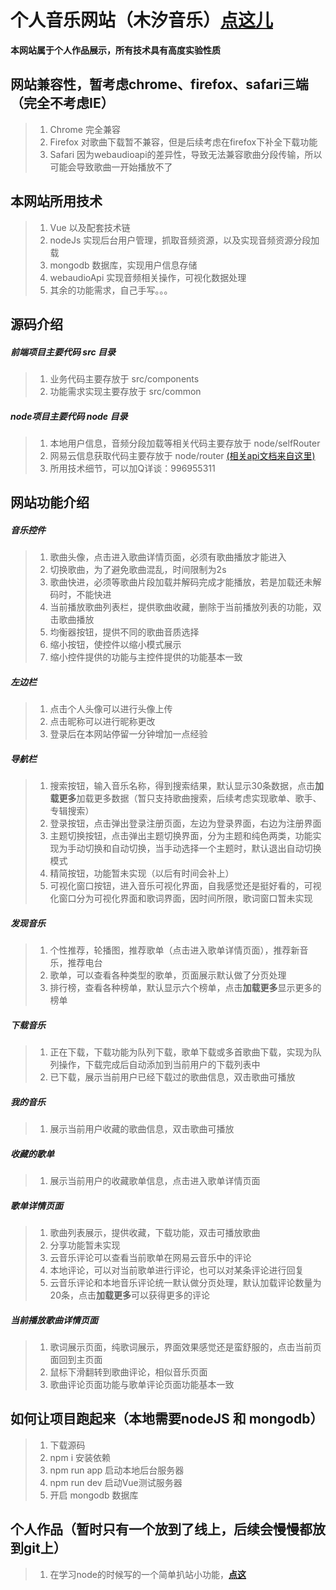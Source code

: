 # 个人音乐网站（木汐音乐）[点这儿](http://39.108.72.180:8081)
**本网站属于个人作品展示，所有技术具有高度实验性质**

## 网站兼容性，暂考虑chrome、firefox、safari三端（完全不考虑IE）
> 1. Chrome 完全兼容
> 2. Firefox 对歌曲下载暂不兼容，但是后续考虑在firefox下补全下载功能
> 3. Safari 因为webaudioapi的差异性，导致无法兼容歌曲分段传输，所以可能会导致歌曲一开始播放不了



## 本网站所用技术
> 1. Vue 以及配套技术链
> 2. nodeJs 实现后台用户管理，抓取音频资源，以及实现音频资源分段加载
> 3. mongodb 数据库，实现用户信息存储
> 4. webaudioApi 实现音频相关操作，可视化数据处理
> 5. 其余的功能需求，自己手写。。。



## 源码介绍
##### 前端项目主要代码 src 目录
> 1. 业务代码主要存放于 src/components
> 2. 功能需求实现主要存放于 src/common
##### node项目主要代码 node 目录
> 1. 本地用户信息，音频分段加载等相关代码主要存放于 node/selfRouter
> 2. 网易云信息获取代码主要存放于 node/router [(相关api文档来自这里)](https://binaryify.github.io/NeteaseCloudMusicApi)
> 3. 所用技术细节，可以加Q详谈：996955311



## 网站功能介绍
##### 音乐控件
> 1. 歌曲头像，点击进入歌曲详情页面，必须有歌曲播放才能进入
> 2. 切换歌曲，为了避免歌曲混乱，时间限制为2s
> 3. 歌曲快进，必须等歌曲片段加载并解码完成才能播放，若是加载还未解码时，不能快进
> 4. 当前播放歌曲列表栏，提供歌曲收藏，删除于当前播放列表的功能，双击歌曲播放
> 5. 均衡器按钮，提供不同的歌曲音质选择
> 6. 缩小按钮，使控件以缩小模式展示
> 7. 缩小控件提供的功能与主控件提供的功能基本一致

##### 左边栏
> 1. 点击个人头像可以进行头像上传
> 2. 点击昵称可以进行昵称更改
> 3. 登录后在本网站停留一分钟增加一点经验

##### 导航栏
> 1. 搜索按钮，输入音乐名称，得到搜索结果，默认显示30条数据，点击**加载更多**加载更多数据（暂只支持歌曲搜索，后续考虑实现歌单、歌手、专辑搜索）
> 2. 登录按钮，点击弹出登录注册页面，左边为登录界面，右边为注册界面
> 3. 主题切换按钮，点击弹出主题切换界面，分为主题和纯色两类，功能实现为手动切换和自动切换，当手动选择一个主题时，默认退出自动切换模式
> 4. 精简按钮，功能暂未实现（以后有时间会补上）
> 5. 可视化窗口按钮，进入音乐可视化界面，自我感觉还是挺好看的，可视化窗口分为可视化界面和歌词界面，因时间所限，歌词窗口暂未实现

##### 发现音乐
> 1. 个性推荐，轮播图，推荐歌单（点击进入歌单详情页面），推荐新音乐，推荐电台
> 2. 歌单，可以查看各种类型的歌单，页面展示默认做了分页处理
> 3. 排行榜，查看各种榜单，默认显示六个榜单，点击**加载更多**显示更多的榜单

##### 下载音乐
> 1. 正在下载，下载功能为队列下载，歌单下载或多首歌曲下载，实现为队列操作，下载完成后自动添加到当前用户的下载列表中
> 2. 已下载，展示当前用户已经下载过的歌曲信息，双击歌曲可播放

##### 我的音乐
> 1. 展示当前用户收藏的歌曲信息，双击歌曲可播放

##### 收藏的歌单
> 1. 展示当前用户的收藏歌单信息，点击进入歌单详情页面

##### 歌单详情页面
> 1. 歌曲列表展示，提供收藏，下载功能，双击可播放歌曲
> 2. 分享功能暂未实现
> 3. 云音乐评论可以查看当前歌单在网易云音乐中的评论
> 4. 本地评论，可以对当前歌单进行评论，也可以对某条评论进行回复
> 5. 云音乐评论和本地音乐评论统一默认做分页处理，默认加载评论数量为20条，点击**加载更多**可以获得更多的评论

##### 当前播放歌曲详情页面
> 1. 歌词展示页面，纯歌词展示，界面效果感觉还是蛮舒服的，点击当前页面回到主页面
> 2. 鼠标下滑翻转到歌曲评论，相似音乐页面
> 3. 歌曲评论页面功能与歌单评论页面功能基本一致



## 如何让项目跑起来（本地需要nodeJS 和 mongodb）
> 1. 下载源码
> 2. npm i 安装依赖
> 3. npm run app 启动本地后台服务器
> 4. npm run dev 启动Vue测试服务器
> 5. 开启 mongodb 数据库



## 个人作品（暂时只有一个放到了线上，后续会慢慢都放到git上）
> 1. 在学习node的时候写的一个简单扒站小功能，[**点这**](https://www.npmjs.com/package/cavaliers)

